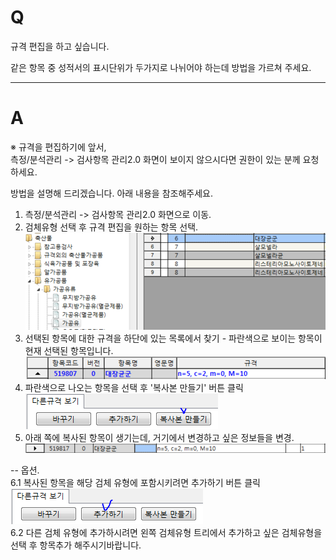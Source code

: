 # Q

규격 편집을 하고 싶습니다.  

같은 항목 중 성적서의 표시단위가 두가지로 나뉘어야 하는데 방법을 가르쳐 주세요.  
***
# A
※ 규격을 편집하기에 앞서,  
    측정/분석관리 -> 검사항목 관리2.0 화면이 보이지 않으시다면 권한이 있는 분께 요청하세요.  

방법을 설명해 드리겠습니다. 아래 내용을 참조해주세요.  

1. 측정/분석관리 -> 검사항목 관리2.0 화면으로 이동.  
1. 검체유형 선택 후 규격 편집을 원하는 항목 선택.  
![](/assets/faq/002-19/01검체유형에서_항목선택.png)  
1. 선택된 항목에 대한 규격을 하단에 있는 목록에서 찾기 - 파란색으로 보이는 항목이 현재 선택된 항목입니다.  
![](/assets/faq/002-19/02하단부항목선택.png)  
1. 파란색으로 나오는 항목을 선택 후 '복사본 만들기' 버튼 클릭  
![](/assets/faq/002-19/03복사본만들기.png)  
1. 아래 쪽에 복사된 항목이 생기는데, 거기에서 변경하고 싶은 정보들을 변경.  
![](/assets/faq/002-19/04변경된_항목_규격.png)  

-- 옵션.  
6.1 복사된 항목을 해당 검체 유형에 포함시키려면 추가하기 버튼 클릭  
![](/assets/faq/002-19/05추가하기_버튼.png)  
6.2 다른 검체 유형에 추가하시려면 왼쪽 검체유형 트리에서 추가하고 싶은 검체유형을 선택 후 항목추가 해주시기바랍니다.  